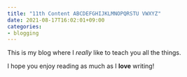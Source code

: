 ```yaml
---
title: "11th Content ABCDEFGHIJKLMNOPQRSTU VWXYZ"
date: 2021-08-17T16:02:01+09:00
categories:
- blogging
---
```


This is my blog where I *really* like to teach you all the things.

I hope you enjoy reading as much as I **love** writing!
